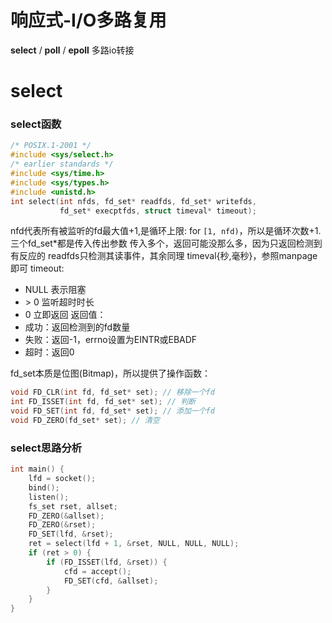 # 响应式-I/O多路复用
**select** / **poll** / **epoll** 多路io转接

# select

### select函数
```c
/* POSIX.1-2001 */
#include <sys/select.h>
/* earlier standards */
#include <sys/time.h>
#include <sys/types.h>
#include <unistd.h>
int select(int nfds, fd_set* readfds, fd_set* writefds,
           fd_set* execptfds, struct timeval* timeout);
```
nfd代表所有被监听的fd最大值+1,是循环上限: for `[1, nfd)`，所以是循环次数+1.
三个fd_set*都是传入传出参数
传入多个，返回可能没那么多，因为只返回检测到有反应的
readfds只检测其读事件，其余同理
timeval{秒,毫秒}，参照manpage即可
timeout:
- NULL  表示阻塞
- \> 0   监听超时时长
- 0     立即返回
返回值：
- 成功：返回检测到的fd数量
- 失败：返回-1，errno设置为EINTR或EBADF
- 超时：返回0

fd_set本质是位图(Bitmap)，所以提供了操作函数：
```c
void FD_CLR(int fd, fd_set* set); // 移除一个fd
int FD_ISSET(int fd, fd_set* set); // 判断
void FD_SET(int fd, fd_set* set); // 添加一个fd
void FD_ZERO(fd_set* set); // 清空
```

### select思路分析
```c
int main() {
    lfd = socket();
    bind();
    listen();
    fs_set rset, allset;
    FD_ZERO(&allset);
    FD_ZERO(&rset);
    FD_SET(lfd, &rset);
    ret = select(lfd + 1, &rset, NULL, NULL, NULL);
    if (ret > 0) {
        if (FD_ISSET(lfd, &rset)) {
            cfd = accept();
            FD_SET(cfd, &allset);
        }
    }
}
```